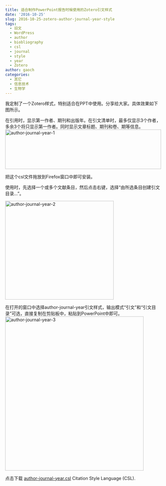 ```yaml
---
title: 适合制作PowerPoint报告时候使用的Zotero引文样式
date: '2016-10-25'
slug: 2016-10-25-zotero-author-journal-year-style
tags:
  - 旧文
  - WordPress
  - author
  - biobliography
  - csl
  - journal
  - style
  - year
  - Zotero
author: gaoch
categories:
  - 其它
  - 信息技术
  - 生物学
---
```



我定制了一个Zotero样式，特别适合在PPT中使用。分享给大家。具体效果如下图所示。

在引用时，显示第一作者、期刊和出版年。在引文清单时，最多仅显示3个作者，多余3个将只显示第一作者。同时显示文章标题、期刊和卷、期等信息。  
<img src="https://cloudfs-spring.oss-cn-qingdao.aliyuncs.com/bio_spring_uploads/2016/10/author-journal-year-1-500x127.png" class="alignnone size-medium wp-image-838" sizes="(max-width: 500px) 100vw, 500px" srcset="https://cloudfs-spring.oss-cn-qingdao.aliyuncs.com/bio_spring_uploads/2016/10/author-journal-year-1-500x127.png 500w, https://cloudfs-spring.oss-cn-qingdao.aliyuncs.com/bio_spring_uploads/2016/10/author-journal-year-1-768x195.png 768w, https://cloudfs-spring.oss-cn-qingdao.aliyuncs.com/bio_spring_uploads/2016/10/author-journal-year-1-1024x260.png 1024w, https://cloudfs-spring.oss-cn-qingdao.aliyuncs.com/bio_spring_uploads/2016/10/author-journal-year-1.png 1075w" width="500" height="127" alt="author-journal-year-1" />

把这个csl文件拖放到Firefox窗口中即可安装。

使用时，先选择一个或多个文献条目，然后点击右键，选择“由所选条目创建引文目录…”。

<img src="https://cloudfs-spring.oss-cn-qingdao.aliyuncs.com/bio_spring_uploads/2016/10/author-journal-year-2.png" class="alignnone size-full wp-image-839" width="348" height="317" alt="author-journal-year-2" />

在打开的窗口中选择author-journal-year引文样式，输出模式“引文”和“引文目录”可选，直接复制在剪贴板中，粘贴到PowerPoint中即可。  
<img src="https://cloudfs-spring.oss-cn-qingdao.aliyuncs.com/bio_spring_uploads/2016/10/author-journal-year-3.png" class="alignnone size-medium wp-image-840" width="444" height="495" alt="author-journal-year-3" />

点击下载
[author-journal-year.csl](https://www.jianguoyun.com/p/DSfTqakQ1KCEBhiV_R0)
Citation Style Language (CSL).
